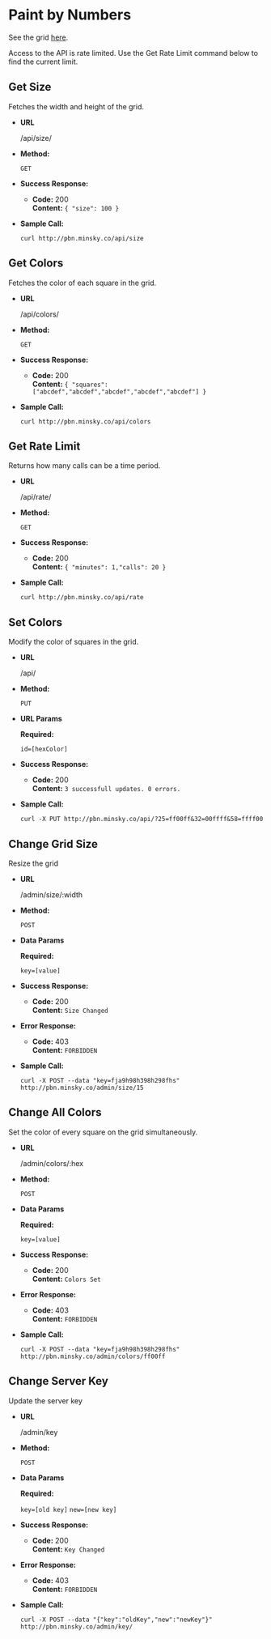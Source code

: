 Paint by Numbers
======

See the grid [here](http://pbn.minsky.co).

Access to the API is rate limited. Use the Get Rate Limit command below to find the current limit.

**Get Size**
----
  Fetches the width and height of the grid.

* **URL**

  /api/size/

* **Method:**

  `GET`

* **Success Response:**
  
  * **Code:** 200 <br />
    **Content:** `{ "size": 100 }`
 
* **Sample Call:**

  `curl http://pbn.minsky.co/api/size`


**Get Colors**
----
  Fetches the color of each square in the grid.

* **URL**

  /api/colors/

* **Method:**

  `GET`

* **Success Response:**
  
  * **Code:** 200 <br />
    **Content:** `{ "squares": ["abcdef","abcdef","abcdef","abcdef","abcdef"] }`
 
* **Sample Call:**

  `curl http://pbn.minsky.co/api/colors`


**Get Rate Limit**
----
  Returns how many calls can be a time period.

* **URL**

  /api/rate/

* **Method:**

  `GET`

* **Success Response:**
  
  * **Code:** 200 <br />
    **Content:** `{ "minutes": 1,"calls": 20 }`
 
* **Sample Call:**

  `curl http://pbn.minsky.co/api/rate`


**Set Colors**
----
  Modify the color of squares in the grid.

* **URL**

  /api/

* **Method:**

  `PUT`
  
*  **URL Params**

   **Required:**
 
   `id=[hexColor]`

* **Success Response:**

  * **Code:** 200 <br />
    **Content:** `3 successfull updates. 0 errors.`

* **Sample Call:**

  `curl -X PUT http://pbn.minsky.co/api/?25=ff00ff&32=00ffff&58=ffff00`


**Change Grid Size**
----
  Resize the grid

* **URL**

  /admin/size/:width

* **Method:**

  `POST`

* **Data Params**

  **Required:**
 
   `key=[value]`

* **Success Response:**

  * **Code:** 200 <br />
    **Content:** `Size Changed`
 
* **Error Response:**

  * **Code:** 403 <br />
    **Content:** `FORBIDDEN`

* **Sample Call:**

  `curl -X POST --data "key=fja9h98h398h298fhs" http://pbn.minsky.co/admin/size/15`


**Change All Colors**
----
  Set the color of every square on the grid simultaneously.

* **URL**

  /admin/colors/:hex

* **Method:**

  `POST`

* **Data Params**

  **Required:**
 
   `key=[value]`

* **Success Response:**

  * **Code:** 200 <br />
    **Content:** `Colors Set`
 
* **Error Response:**

  * **Code:** 403 <br />
    **Content:** `FORBIDDEN`

* **Sample Call:**

  `curl -X POST --data "key=fja9h98h398h298fhs" http://pbn.minsky.co/admin/colors/ff00ff`




**Change Server Key**
----
  Update the server key

* **URL**

  /admin/key

* **Method:**

  `POST`

* **Data Params**

  **Required:**
 
   `key=[old key]`
   `new=[new key]`


* **Success Response:**

  * **Code:** 200 <br />
    **Content:** `Key Changed`
 
* **Error Response:**

  * **Code:** 403 <br />
    **Content:** `FORBIDDEN`

* **Sample Call:**

  `curl -X POST --data "{"key":"oldKey","new":"newKey"}" http://pbn.minsky.co/admin/key/`

